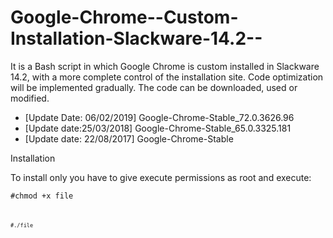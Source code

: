 # Google-Chrome--Custom-Installation-Slackware-14.2--
It is a Bash script in which Google Chrome is custom installed in Slackware 14.2, with a more complete control of the installation site. Code optimization will be implemented gradually. The code can be downloaded, used or modified.

- [Update Date: 06/02/2019] Google-Chrome-Stable_72.0.3626.96
- [Update date:25/03/2018] Google-Chrome-Stable_65.0.3325.181
- [Update date: 22/08/2017] Google-Chrome-Stable

Installation

To install only you have to give execute permissions as root and execute:

<code>#chmod +x file<code>

<code>#./file<code>
